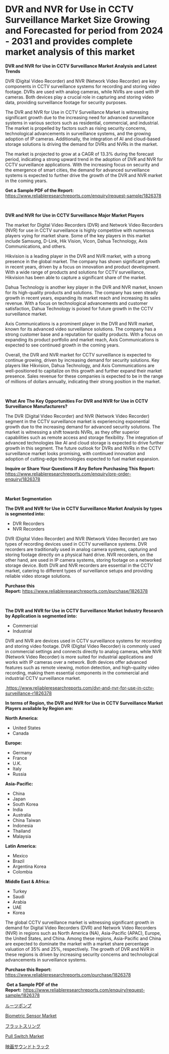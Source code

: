 <p><h1>DVR and NVR for Use in CCTV Surveillance Market Size Growing and Forecasted for period from 2024 - 2031 and provides complete market analysis of this market</h1></p><p><strong>DVR and NVR for Use in CCTV Surveillance Market Analysis and Latest Trends</strong></p>
<p><p>DVR (Digital Video Recorder) and NVR (Network Video Recorder) are key components in CCTV surveillance systems for recording and storing video footage. DVRs are used with analog cameras, while NVRs are used with IP cameras. Both devices play a crucial role in capturing and storing video data, providing surveillance footage for security purposes.</p><p>The DVR and NVR for Use in CCTV Surveillance Market is witnessing significant growth due to the increasing need for advanced surveillance systems in various sectors such as residential, commercial, and industrial. The market is propelled by factors such as rising security concerns, technological advancements in surveillance systems, and the growing adoption of IP cameras. Additionally, the integration of AI and cloud-based storage solutions is driving the demand for DVRs and NVRs in the market.</p><p>The market is projected to grow at a CAGR of 13.3% during the forecast period, indicating a strong upward trend in the adoption of DVR and NVR for CCTV surveillance applications. With the increasing focus on security and the emergence of smart cities, the demand for advanced surveillance systems is expected to further drive the growth of the DVR and NVR market in the coming years.</p></p>
<p><strong>Get a Sample PDF of the Report:&nbsp;</strong> <a href="https://www.reliableresearchreports.com/enquiry/request-sample/1826378">https://www.reliableresearchreports.com/enquiry/request-sample/1826378</a></p>
<p>&nbsp;</p>
<p><strong>DVR and NVR for Use in CCTV Surveillance Major Market Players</strong></p>
<p><p>The market for Digital Video Recorders (DVR) and Network Video Recorders (NVR) for use in CCTV surveillance is highly competitive with numerous players vying for market share. Some of the key players in this market include Samsung, D-Link, Hik Vision, Vicon, Dahua Technology, Axis Communications, and others.</p><p>Hikvision is a leading player in the DVR and NVR market, with a strong presence in the global market. The company has shown significant growth in recent years, driven by a focus on innovation and product development. With a wide range of products and solutions for CCTV surveillance, Hikvision has been able to capture a significant share of the market.</p><p>Dahua Technology is another key player in the DVR and NVR market, known for its high-quality products and solutions. The company has seen steady growth in recent years, expanding its market reach and increasing its sales revenue. With a focus on technological advancements and customer satisfaction, Dahua Technology is poised for future growth in the CCTV surveillance market.</p><p>Axis Communications is a prominent player in the DVR and NVR market, known for its advanced video surveillance solutions. The company has a strong customer base and a reputation for quality products. With a focus on expanding its product portfolio and market reach, Axis Communications is expected to see continued growth in the coming years.</p><p>Overall, the DVR and NVR market for CCTV surveillance is expected to continue growing, driven by increasing demand for security solutions. Key players like Hikvision, Dahua Technology, and Axis Communications are well-positioned to capitalize on this growth and further expand their market presence. Sales revenue for these companies is expected to be in the range of millions of dollars annually, indicating their strong position in the market.</p></p>
<p>&nbsp;</p>
<p><strong>What Are The Key Opportunities For DVR and NVR for Use in CCTV Surveillance Manufacturers?</strong></p>
<p><p>The DVR (Digital Video Recorder) and NVR (Network Video Recorder) segment in the CCTV surveillance market is experiencing exponential growth due to the increasing demand for advanced security solutions. The market is witnessing a shift towards NVRs, as they offer superior capabilities such as remote access and storage flexibility. The integration of advanced technologies like AI and cloud storage is expected to drive further growth in this segment. The future outlook for DVRs and NVRs in the CCTV surveillance market looks promising, with continued innovation and adoption of cutting-edge technologies expected to fuel market expansion.</p></p>
<p><strong>Inquire or Share Your Questions If Any Before Purchasing This Report:</strong> <a href="https://www.reliableresearchreports.com/enquiry/pre-order-enquiry/1826378">https://www.reliableresearchreports.com/enquiry/pre-order-enquiry/1826378</a></p>
<p>&nbsp;</p>
<p><strong>Market Segmentation</strong></p>
<p><strong>The DVR and NVR for Use in CCTV Surveillance Market Analysis by types is segmented into:</strong></p>
<p><ul><li>DVR Recorders</li><li>NVR Recorders</li></ul></p>
<p><p>DVR (Digital Video Recorder) and NVR (Network Video Recorder) are two types of recording devices used in CCTV surveillance systems. DVR recorders are traditionally used in analog camera systems, capturing and storing footage directly on a physical hard drive. NVR recorders, on the other hand, are used in IP camera systems, storing footage on a networked storage device. Both DVR and NVR recorders are essential in the CCTV market, catering to different types of surveillance setups and providing reliable video storage solutions.</p></p>
<p><strong>Purchase this Report:&nbsp;</strong><a href="https://www.reliableresearchreports.com/purchase/1826378">https://www.reliableresearchreports.com/purchase/1826378</a></p>
<p>&nbsp;</p>
<p><strong>The DVR and NVR for Use in CCTV Surveillance Market Industry Research by Application is segmented into:</strong></p>
<p><ul><li>Commercial</li><li>Industrial</li></ul></p>
<p><p>DVR and NVR are devices used in CCTV surveillance systems for recording and storing video footage. DVR (Digital Video Recorder) is commonly used in commercial settings and connects directly to analog cameras, while NVR (Network Video Recorder) is more suited for industrial applications and works with IP cameras over a network. Both devices offer advanced features such as remote viewing, motion detection, and high-quality video recording, making them essential components in the commercial and industrial CCTV surveillance market.</p></p>
<p><a href="https://www.reliableresearchreports.com/dvr-and-nvr-for-use-in-cctv-surveillance-r1826378">&nbsp;https://www.reliableresearchreports.com/dvr-and-nvr-for-use-in-cctv-surveillance-r1826378</a></p>
<p><strong>In terms of Region, the DVR and NVR for Use in CCTV Surveillance Market Players available by Region are:</strong></p>
<p>
    <p> <strong> North America: </strong>
        <ul>
            <li>United States</li>
            <li>Canada</li>
        </ul>
        </p> 
    <p> <strong> Europe: </strong>
        <ul>
            <li>Germany</li>
            <li>France</li>
            <li>U.K.</li>
            <li>Italy</li>
            <li>Russia</li>
        </ul>
        </p> 
    <p> <strong> Asia-Pacific: </strong>
        <ul>
            <li>China</li>
            <li>Japan</li>
            <li>South Korea</li>
            <li>India</li>
            <li>Australia</li>
            <li>China Taiwan</li>
            <li>Indonesia</li>
            <li>Thailand</li>
            <li>Malaysia</li>
        </ul>
        </p> 
    <p> <strong> Latin America: </strong>
        <ul>
            <li>Mexico</li>
            <li>Brazil</li>
            <li>Argentina Korea</li>
            <li>Colombia</li>
        </ul>
        </p> 
    <p> <strong> Middle East & Africa: </strong>
        <ul>
            <li>Turkey</li>
            <li>Saudi</li>
            <li>Arabia</li>
            <li>UAE</li>
            <li>Korea</li>
        </ul>
    </p>
    </p>
<p><p>The global CCTV surveillance market is witnessing significant growth in demand for Digital Video Recorders (DVR) and Network Video Recorders (NVR) in regions such as North America (NA), Asia-Pacific (APAC), Europe, the United States, and China. Among these regions, Asia-Pacific and China are expected to dominate the market with a market share percentage valuation of 35% and 25%, respectively. The growth of DVR and NVR in these regions is driven by increasing security concerns and technological advancements in surveillance systems.</p></p>
<p><strong>Purchase this Report: </strong><a href="https://www.reliableresearchreports.com/purchase/1826378">https://www.reliableresearchreports.com/purchase/1826378</a></p>
<p>&nbsp;<strong>Get a Sample PDF of the Report:&nbsp;&nbsp;</strong><a href="https://www.reliableresearchreports.com/enquiry/request-sample/1826378">https://www.reliableresearchreports.com/enquiry/request-sample/1826378</a></p>
<p><strong></strong></p>
<p><p><a href="https://github.com/SantosDicki04/Market-Research-Report-List-1/blob/main/465472641790.md">ルーツポンプ</a></p><p><a href="https://www.linkedin.com/pulse/biometric-sensor-market-outlook-industry-overview-forecast-gzzue?trackingId=dqdOZ88J9Q8JQqmGzjfddA%3D%3D">Biometric Sensor Market</a></p><p><a href="https://github.com/alyle7648/Market-Research-Report-List-1/blob/main/167966241791.md">フラットスリング</a></p><p><a href="https://www.linkedin.com/pulse/pull-switch-market-size-outlook-forecast-2024-2031-burst-market-mfdte?trackingId=3jaVN9n8zNmsYR7hK36UuQ%3D%3D">Pull Switch Market</a></p><p><a href="https://medium.com/@jewelardner5656/%E6%98%A0%E7%94%BB%E3%82%B5%E3%82%A6%E3%83%B3%E3%83%89%E3%83%88%E3%83%A9%E3%83%83%E3%82%AF%E3%81%AE%E5%B8%82%E5%A0%B4%E5%88%86%E6%9E%90-%E3%81%9D%E3%81%AEcagr-%E5%B8%82%E5%A0%B4%E3%82%BB%E3%82%B0%E3%83%A1%E3%83%B3%E3%83%86%E3%83%BC%E3%82%B7%E3%83%A7%E3%83%B3-%E3%81%8A%E3%82%88%E3%81%B3%E3%82%B0%E3%83%AD%E3%83%BC%E3%83%90%E3%83%AB%E7%94%A3%E6%A5%AD%E6%A6%82%E8%A6%81-caf428851957">映画サウンドトラック</a></p></p>